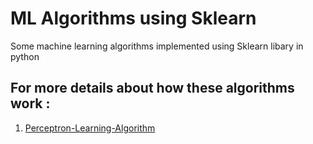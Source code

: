 # ML Algorithms using Sklearn
 Some machine learning algorithms implemented using Sklearn libary in python

## For more details about how these algorithms work :
 1) [Perceptron-Learning-Algorithm](https://towardsdatascience.com/perceptron-learning-algorithm-d5db0deab975)
